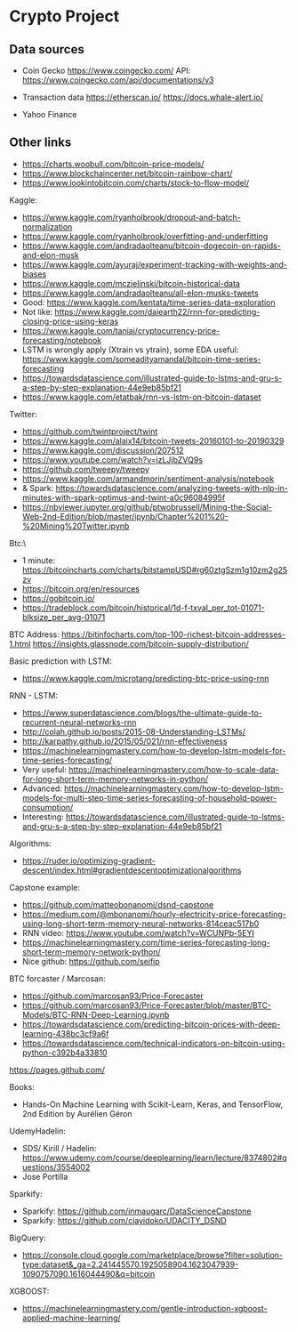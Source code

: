 # Crypto Project

## Data sources

* Coin Gecko https://www.coingecko.com/
API: https://www.coingecko.com/api/documentations/v3

* Transaction data https://etherscan.io/ 
https://docs.whale-alert.io/

* Yahoo Finance


## Other links
- https://charts.woobull.com/bitcoin-price-models/
- https://www.blockchaincenter.net/bitcoin-rainbow-chart/
- https://www.lookintobitcoin.com/charts/stock-to-flow-model/

Kaggle:
- https://www.kaggle.com/ryanholbrook/dropout-and-batch-normalization
- https://www.kaggle.com/ryanholbrook/overfitting-and-underfitting
- https://www.kaggle.com/andradaolteanu/bitcoin-dogecoin-on-rapids-and-elon-musk
- https://www.kaggle.com/ayuraj/experiment-tracking-with-weights-and-biases
- https://www.kaggle.com/mczielinski/bitcoin-historical-data
- https://www.kaggle.com/andradaolteanu/all-elon-musks-tweets
- Good: https://www.kaggle.com/kentata/time-series-data-exploration
- Not like: https://www.kaggle.com/daiearth22/rnn-for-predicting-closing-price-using-keras
- https://www.kaggle.com/taniaj/cryptocurrency-price-forecasting/notebook
- LSTM is wrongly apply (Xtrain vs ytrain), some EDA useful: https://www.kaggle.com/someadityamandal/bitcoin-time-series-forecasting
- https://towardsdatascience.com/illustrated-guide-to-lstms-and-gru-s-a-step-by-step-explanation-44e9eb85bf21
- https://www.kaggle.com/etatbak/rnn-vs-lstm-on-bitcoin-dataset

Twitter:
- https://github.com/twintproject/twint
- https://www.kaggle.com/alaix14/bitcoin-tweets-20160101-to-20190329
- https://www.kaggle.com/discussion/207512
- https://www.youtube.com/watch?v=jzLJjbZVQ9s
- https://github.com/tweepy/tweepy
- https://www.kaggle.com/armandmorin/sentiment-analysis/notebook
- & Spark: https://towardsdatascience.com/analyzing-tweets-with-nlp-in-minutes-with-spark-optimus-and-twint-a0c96084995f
- https://nbviewer.jupyter.org/github/ptwobrussell/Mining-the-Social-Web-2nd-Edition/blob/master/ipynb/Chapter%201%20-%20Mining%20Twitter.ipynb

Btc:\
- 1 minute: https://bitcoincharts.com/charts/bitstampUSD#rg60ztgSzm1g10zm2g25zv
- https://bitcoin.org/en/resources
- https://gobitcoin.io/
- https://tradeblock.com/bitcoin/historical/1d-f-txval_per_tot-01071-blksize_per_avg-01071

BTC Address:
https://bitinfocharts.com/top-100-richest-bitcoin-addresses-1.html
https://insights.glassnode.com/bitcoin-supply-distribution/

Basic prediction with LSTM:
- https://www.kaggle.com/microtang/predicting-btc-price-using-rnn

RNN - LSTM:
- https://www.superdatascience.com/blogs/the-ultimate-guide-to-recurrent-neural-networks-rnn
- http://colah.github.io/posts/2015-08-Understanding-LSTMs/
- http://karpathy.github.io/2015/05/021/rnn-effectiveness
- https://machinelearningmastery.com/how-to-develop-lstm-models-for-time-series-forecasting/
- Very useful: https://machinelearningmastery.com/how-to-scale-data-for-long-short-term-memory-networks-in-python/
- Advanced: https://machinelearningmastery.com/how-to-develop-lstm-models-for-multi-step-time-series-forecasting-of-household-power-consumption/
- Interesting: https://towardsdatascience.com/illustrated-guide-to-lstms-and-gru-s-a-step-by-step-explanation-44e9eb85bf21

Algorithms:
- https://ruder.io/optimizing-gradient-descent/index.html#gradientdescentoptimizationalgorithms

Capstone example:
- https://github.com/matteobonanomi/dsnd-capstone
- https://medium.com/@mbonanomi/hourly-electricity-price-forecasting-using-long-short-term-memory-neural-networks-814ceac517b0
- RNN video: https://www.youtube.com/watch?v=WCUNPb-5EYI
- https://machinelearningmastery.com/time-series-forecasting-long-short-term-memory-network-python/
- Nice github: https://github.com/seifip

BTC forcaster / Marcosan:
- https://github.com/marcosan93/Price-Forecaster
- https://github.com/marcosan93/Price-Forecaster/blob/master/BTC-Models/BTC-RNN-Deep-Learning.ipynb
- https://towardsdatascience.com/predicting-bitcoin-prices-with-deep-learning-438bc3cf9a6f
- https://towardsdatascience.com/technical-indicators-on-bitcoin-using-python-c392b4a33810

https://pages.github.com/

Books:
- Hands-On Machine Learning with Scikit-Learn, Keras, and TensorFlow, 2nd Edition by Aurélien Géron

UdemyHadelin:
- SDS/ Kirill / Hadelin: https://www.udemy.com/course/deeplearning/learn/lecture/8374802#questions/3554002
- Jose Portilla

Sparkify:
- Sparkify: https://github.com/inmaugarc/DataScienceCapstone
- Sparkify: https://github.com/cjayidoko/UDACITY_DSND

BigQuery:
- https://console.cloud.google.com/marketplace/browse?filter=solution-type:dataset&_ga=2.241445570.1925058904.1623047939-1090757090.1616044490&q=bitcoin

XGBOOST:
- https://machinelearningmastery.com/gentle-introduction-xgboost-applied-machine-learning/
